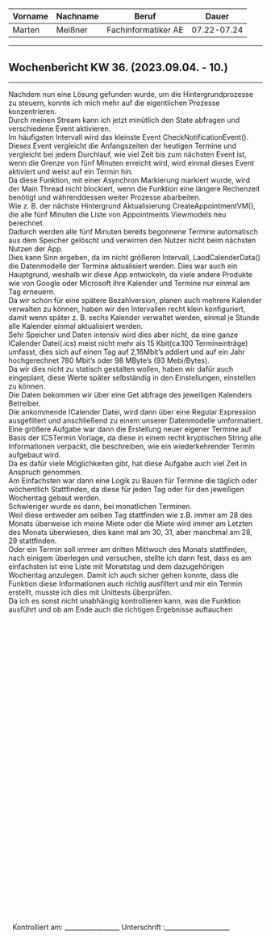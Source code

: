#

| Vorname | Nachname | Beruf | Dauer |
|---|---|---|---|
|Marten| Meißner|Fachinformatiker AE|07.22-07.24|
---

## Wochenbericht KW 36.  (2023.09.04. - 10.)

---
Nachdem nun eine Lösung gefunden wurde, um die Hintergrundprozesse zu steuern, konnte ich mich mehr auf die eigentlichen Prozesse konzentrieren.        
Durch meinen Stream kann ich jetzt minütlich den State abfragen und verschiedene Event aktivieren.      
Im häufigsten Intervall wird das kleinste Event CheckNotificationEvent().       
Dieses Event vergleicht die Anfangszeiten der heutigen Termine und vergleicht bei jedem Durchlauf, wie viel Zeit bis zum nächsten Event ist, wenn die Grenze von fünf Minuten erreicht wird, wird einmal dieses Event aktiviert und weist auf ein Termin hin.       
Da diese Funktion, mit einer Asynchron Markierung markiert wurde, wird der Main Thread nicht blockiert, wenn die Funktion eine längere Rechenzeit benötigt und währenddessen weiter Prozesse abarbeiten.        
Wie z. B. der nächste Hintergrund Aktualisierung CreateAppointmentVM(), die alle fünf Minuten die Liste von Appointments Viewmodels neu berechnet.      
Dadurch werden alle fünf Minuten bereits begonnene Termine automatisch aus dem Speicher gelöscht und verwirren den Nutzer nicht beim nächsten Nutzen der App.       
Dies kann Sinn ergeben, da im nicht größeren Intervall, LaodCalenderData() die Datenmodelle der Termine aktualisiert werden. Dies war auch ein Hauptgrund, weshalb wir diese App entwickeln, da viele andere Produkte wie von Google oder Microsoft ihre Kalender und Termine nur einmal am Tag erneuern.       
Da wir schon für eine spätere Bezahlversion, planen auch mehrere Kalender verwalten zu können, haben wir den Intervallen recht klein konfiguriert, damit wenn später z. B. sechs Kalender verwaltet werden, einmal je Stunde alle Kalender einmal aktualisiert werden.      
Sehr Speicher und Daten intensiv wird dies aber nicht, da eine ganze ICalender Datei(.ics) meist nicht mehr als 15 Kbit(ca.100 Termineinträge) umfasst, dies sich auf einen Tag auf 2,16Mbit’s addiert und auf ein Jahr hochgerechnet 780 Mbit’s oder 98 MByte’s (93 Mebi/Bytes).       
Da wir dies nicht zu statisch gestalten wollen, haben wir dafür auch eingeplant, diese Werte später selbständig in den Einstellungen, einstellen zu können.     
Die Daten bekommen wir über eine Get abfrage des jeweiligen Kalenders Betreiber.        
Die ankommende ICalender Datei, wird dann über eine Regular Expression ausgefiltert und anschließend zu einem unserer Datenmodelle umformatiert.        
Eine größere Aufgabe war dann die Erstellung neuer eigener Termine auf Basis der ICSTermin Vorlage, da diese in einem recht kryptischen String alle Informationen verpackt, die beschreiben, wie ein wiederkehrender Termin aufgebaut wird.     
Da es dafür viele Möglichkeiten gibt, hat diese Aufgabe auch viel Zeit in Anspruch genommen.        
Am Einfachsten war dann eine Logik zu Bauen für Termine die täglich oder wöchentlich Stattfinden, da diese für jeden Tag oder für den jeweiligen Wochentag gebaut werden.       
Schwieriger wurde es dann, bei monatlichen Terminen.        
Weil diese entweder am selben Tag stattfinden wie z.B. immer am 28 des Monats überweise ich meine Miete oder die Miete wird immer am Letzten des Monats überwiesen, dies kann mal am 30, 31, aber manchmal am 28, 29 stattfinden.       
Oder ein Termin soll immer am dritten Mittwoch des Monats stattfinden, nach einigem überlegen und versuchen, stellte ich dann fest, dass es am einfachsten ist eine Liste mit Monatstag und dem dazugehörigen Wochentag anzulegen. Damit ich auch sicher gehen konnte, dass die Funktion diese Informationen auch richtig ausfiltert und mir ein Termin erstellt, musste ich dies mit Unittests überprüfen.     
Da ich es sonst nicht unabhängig kontrollieren kann, was die Funktion ausführt und ob am Ende auch die richtigen Ergebnisse auftauchen
&nbsp;
\
\
\
\
\
\
\
\
\
\
\
\
\
\
\
\
\
\
\
\
\
\
\
\
\
\
\
\
\
\
\
\
\
\
\
\
\
&nbsp;
Kontrolliert am: _________________ Unterschrift  :____________________
